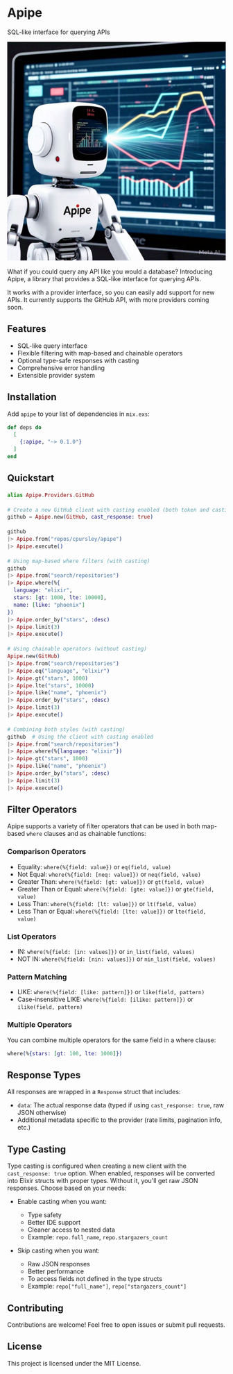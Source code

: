 # Apipe

SQL-like interface for querying APIs

![Apipe mascot](mascot.jpeg)

What if you could query any API like you would a database? Introducing Apipe, a library that provides a SQL-like interface for querying APIs.

It works with a provider interface, so you can easily add support for new APIs. It currently supports the GitHub API, with more providers coming soon.

## Features

- SQL-like query interface
- Flexible filtering with map-based and chainable operators
- Optional type-safe responses with casting
- Comprehensive error handling
- Extensible provider system

## Installation

Add `apipe` to your list of dependencies in `mix.exs`:

```elixir
def deps do
  [
    {:apipe, "~> 0.1.0"}
  ]
end
```

## Quickstart

```elixir
alias Apipe.Providers.GitHub

# Create a new GitHub client with casting enabled (both token and casting are optional)
github = Apipe.new(GitHub, cast_response: true)

github
|> Apipe.from("repos/cpursley/apipe")
|> Apipe.execute()

# Using map-based where filters (with casting)
github
|> Apipe.from("search/repositories")
|> Apipe.where(%{
  language: "elixir",
  stars: [gt: 1000, lte: 10000],
  name: [like: "phoenix"]
})
|> Apipe.order_by("stars", :desc)
|> Apipe.limit(3)
|> Apipe.execute()

# Using chainable operators (without casting)
Apipe.new(GitHub)
|> Apipe.from("search/repositories")
|> Apipe.eq("language", "elixir")
|> Apipe.gt("stars", 1000)
|> Apipe.lte("stars", 10000)
|> Apipe.like("name", "phoenix")
|> Apipe.order_by("stars", :desc)
|> Apipe.limit(3)
|> Apipe.execute()

# Combining both styles (with casting)
github  # Using the client with casting enabled
|> Apipe.from("search/repositories")
|> Apipe.where(%{language: "elixir"})
|> Apipe.gt("stars", 1000)
|> Apipe.like("name", "phoenix")
|> Apipe.order_by("stars", :desc)
|> Apipe.limit(3)
|> Apipe.execute()
```

## Filter Operators

Apipe supports a variety of filter operators that can be used in both map-based `where` clauses and as chainable functions:

### Comparison Operators
- Equality: `where(%{field: value})` or `eq(field, value)`
- Not Equal: `where(%{field: [neq: value]})` or `neq(field, value)`
- Greater Than: `where(%{field: [gt: value]})` or `gt(field, value)`
- Greater Than or Equal: `where(%{field: [gte: value]})` or `gte(field, value)`
- Less Than: `where(%{field: [lt: value]})` or `lt(field, value)`
- Less Than or Equal: `where(%{field: [lte: value]})` or `lte(field, value)`

### List Operators
- IN: `where(%{field: [in: values]})` or `in_list(field, values)`
- NOT IN: `where(%{field: [nin: values]})` or `nin_list(field, values)`

### Pattern Matching
- LIKE: `where(%{field: [like: pattern]})` or `like(field, pattern)`
- Case-insensitive LIKE: `where(%{field: [ilike: pattern]})` or `ilike(field, pattern)`

### Multiple Operators
You can combine multiple operators for the same field in a where clause:
```elixir
where(%{stars: [gt: 100, lte: 1000]})
```

## Response Types

All responses are wrapped in a `Response` struct that includes:
- `data`: The actual response data (typed if using `cast_response: true`, raw JSON otherwise)
- Additional metadata specific to the provider (rate limits, pagination info, etc.)

## Type Casting

Type casting is configured when creating a new client with the `cast_response: true` option. When enabled, responses will be converted into Elixir structs with proper types. Without it, you'll get raw JSON responses. Choose based on your needs:

- Enable casting when you want:
  - Type safety
  - Better IDE support
  - Cleaner access to nested data
  - Example: `repo.full_name`, `repo.stargazers_count`

- Skip casting when you want:
  - Raw JSON responses
  - Better performance
  - To access fields not defined in the type structs
  - Example: `repo["full_name"]`, `repo["stargazers_count"]`

## Contributing

Contributions are welcome! Feel free to open issues or submit pull requests.

## License

This project is licensed under the MIT License.

